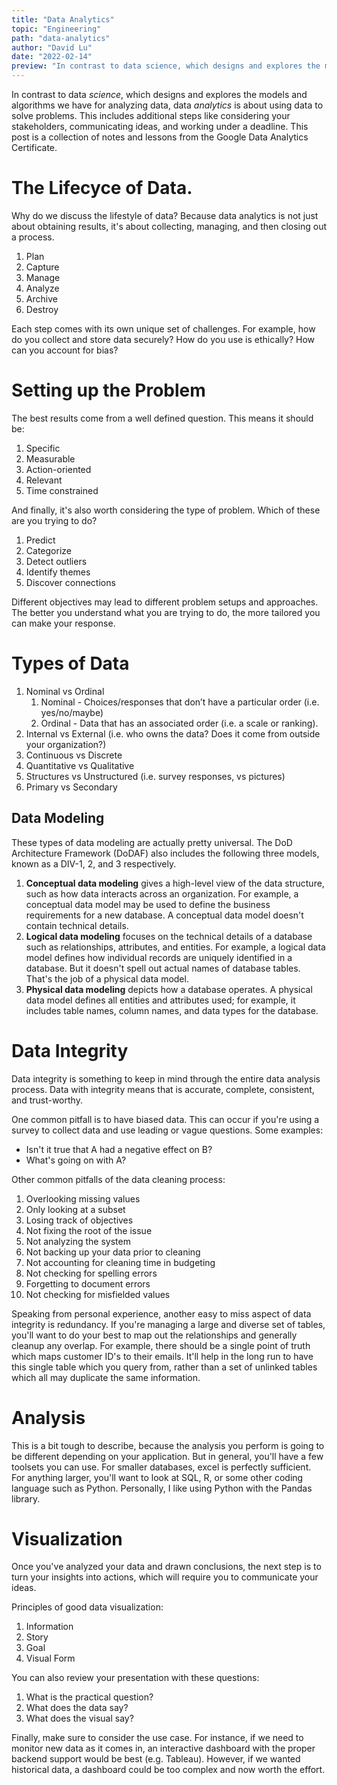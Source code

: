 ```yaml
---
title: "Data Analytics"
topic: "Engineering"
path: "data-analytics"
author: "David Lu"
date: "2022-02-14"
preview: "In contrast to data science, which designs and explores the models and algorithms we have for analyzing data, data analytics is about using data to solve problems. This post is a collection of notes and lessons from the Google Data Analytics Certificate"
---
```


In contrast to data *science*, which designs and explores the models and algorithms we have for analyzing data, data *analytics* is about using data to solve problems. This includes additional steps like considering your stakeholders, communicating ideas, and working under a deadline. This post is a collection of notes and lessons from the Google Data Analytics Certificate.

# The Lifecyce of Data. 

<v-divider></v-divider>

Why do we discuss the lifestyle of data? Because data analytics is not just about obtaining results, it's about collecting, managing, and then closing out a process. 

1. Plan
2. Capture
3. Manage
4. Analyze
5. Archive
6. Destroy

Each step comes with its own unique set of challenges. For example, how do you collect and store data securely? How do you use is ethically? How can you account for bias?

# Setting up the Problem

<v-divider></v-divider>

The best results come from a well defined question. This means it should be:

1. Specific
2. Measurable
3. Action-oriented
4. Relevant
5. Time constrained

And finally, it's also worth considering the type of problem. Which of these are you trying to do?

1. Predict
2. Categorize
3. Detect outliers
4. Identify themes
5. Discover connections

Different objectives may lead to different problem setups and approaches. The better you understand what you are trying to do, the more tailored you can make your response. 

# Types of Data

<v-divider></v-divider>

1. Nominal vs Ordinal 
    1. Nominal - Choices/responses that don’t have a particular order (i.e. yes/no/maybe)
    2. Ordinal - Data that has an associated order (i.e. a scale or ranking).
2. Internal vs External (i.e. who owns the data? Does it come from outside your organization?)
3. Continuous vs Discrete
4. Quantitative vs Qualitative
5. Structures vs Unstructured (i.e. survey responses, vs pictures)
6. Primary vs Secondary


## Data Modeling

<v-divider></v-divider>

These types of data modeling are actually pretty universal. The DoD Architecture Framework (DoDAF) also includes the following three models, known as a DIV-1, 2, and 3 respectively. 

1. **Conceptual data modeling** gives a high-level view of the data structure, such as how data interacts across an organization. For example, a conceptual data model may be used to define the business requirements for a new database. A conceptual data model doesn't contain technical details. 
2. **Logical data modeling** focuses on the technical details of a database such as relationships, attributes, and entities. For example, a logical data model defines how individual records are uniquely identified in a database. But it doesn't spell out actual names of database tables. That's the job of a physical data model.
3. **Physical data modeling** depicts how a database operates. A physical data model defines all entities and attributes used; for example, it includes table names, column names, and data types for the database.


# Data Integrity

<v-divider></v-divider>

Data integrity is something to keep in mind through the entire data analysis process. Data with integrity means that is accurate, complete, consistent, and trust-worthy. 

One common pitfall is to have biased data. This can occur if you're using a survey to collect data and use leading or vague questions. Some examples:
* Isn't it true that A had a negative effect on B?
* What's going on with A?

Other common pitfalls of the data cleaning process:

1. Overlooking missing values
2. Only looking at a subset
3. Losing track of objectives
4. Not fixing the root of the issue
5. Not analyzing the system
6. Not backing up your data prior to cleaning
7. Not accounting for cleaning time in budgeting
8. Not checking for spelling errors
9. Forgetting to document errors
10. Not checking for misfielded values

Speaking from personal experience, another easy to miss aspect of data integrity is redundancy. If you're managing a large and diverse set of tables, you'll want to do your best to map out the relationships and generally cleanup any overlap. For example, there should be a single point of truth which maps customer ID's to their emails. It'll help in the long run to have this single table which you query from, rather than a set of unlinked tables which all may duplicate the same information. 

# Analysis

<v-divider></v-divider>

This is a bit tough to describe, because the analysis you perform is going to be different depending on your application. But in general, you'll have a few toolsets you can use. For smaller databases, excel is perfectly sufficient. For anything larger, you'll want to look at SQL, R, or some other coding language such as Python. Personally, I like using Python with the Pandas library. 

# Visualization

<v-divider></v-divider>

Once you've analyzed your data and drawn conclusions, the next step is to turn your insights into actions, which will require you to communicate your ideas. 

Principles of good data visualization:

1. Information
2. Story
3. Goal
4. Visual Form

You can also review your presentation with these questions:

1. What is the practical question?
2. What does the data say?
3. What does the visual say?

Finally, make sure to consider the use case. For instance, if we need to monitor new data as it comes in, an interactive dashboard with the proper backend support would be best (e.g. Tableau). However, if we wanted historical data, a dashboard could be too complex and now worth the effort. 


